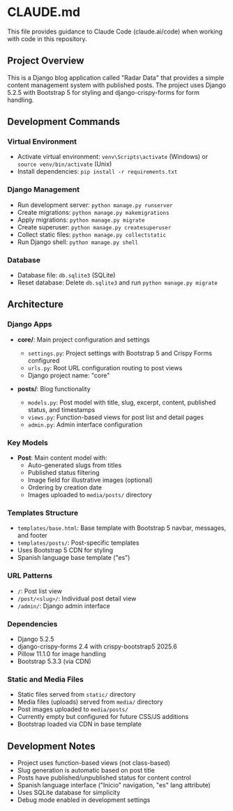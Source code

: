 # CLAUDE.md

This file provides guidance to Claude Code (claude.ai/code) when working with code in this repository.

## Project Overview

This is a Django blog application called "Radar Data" that provides a simple content management system with published posts. The project uses Django 5.2.5 with Bootstrap 5 for styling and django-crispy-forms for form handling.

## Development Commands

### Virtual Environment
- Activate virtual environment: `venv\Scripts\activate` (Windows) or `source venv/bin/activate` (Unix)
- Install dependencies: `pip install -r requirements.txt`

### Django Management
- Run development server: `python manage.py runserver`
- Create migrations: `python manage.py makemigrations`
- Apply migrations: `python manage.py migrate`
- Create superuser: `python manage.py createsuperuser`
- Collect static files: `python manage.py collectstatic`
- Run Django shell: `python manage.py shell`

### Database
- Database file: `db.sqlite3` (SQLite)
- Reset database: Delete `db.sqlite3` and run `python manage.py migrate`

## Architecture

### Django Apps
- **core/**: Main project configuration and settings
  - `settings.py`: Project settings with Bootstrap 5 and Crispy Forms configured
  - `urls.py`: Root URL configuration routing to post views
  - Django project name: "core"

- **posts/**: Blog functionality
  - `models.py`: Post model with title, slug, excerpt, content, published status, and timestamps
  - `views.py`: Function-based views for post list and detail pages
  - `admin.py`: Admin interface configuration

### Key Models
- **Post**: Main content model with:
  - Auto-generated slugs from titles
  - Published status filtering
  - Image field for illustrative images (optional)
  - Ordering by creation date
  - Images uploaded to `media/posts/` directory

### Templates Structure
- `templates/base.html`: Base template with Bootstrap 5 navbar, messages, and footer
- `templates/posts/`: Post-specific templates
- Uses Bootstrap 5 CDN for styling
- Spanish language base template ("es")

### URL Patterns
- `/`: Post list view
- `/post/<slug>/`: Individual post detail view
- `/admin/`: Django admin interface

### Dependencies
- Django 5.2.5
- django-crispy-forms 2.4 with crispy-bootstrap5 2025.6
- Pillow 11.1.0 for image handling
- Bootstrap 5.3.3 (via CDN)

### Static and Media Files
- Static files served from `static/` directory
- Media files (uploads) served from `media/` directory  
- Post images uploaded to `media/posts/`
- Currently empty but configured for future CSS/JS additions
- Bootstrap loaded via CDN in base template

## Development Notes

- Project uses function-based views (not class-based)
- Slug generation is automatic based on post title
- Posts have published/unpublished status for content control
- Spanish language interface ("Inicio" navigation, "es" lang attribute)
- Uses SQLite database for simplicity
- Debug mode enabled in development settings